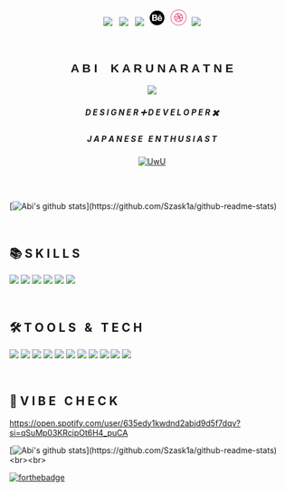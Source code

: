 <link href="https://allfont.net/allfont.css?fonts=electroharmonix" rel="stylesheet" type="text/css" />

<!--
**Szask1a/Szask1a** is a ✨ _special_ ✨ repository because its `README.md` (this file) appears on your GitHub profile.

Here are some ideas to get you started:

- 🔭 I’m currently working on ...
- 🌱 I’m currently learning ...
- 👯 I’m looking to collaborate on ...
- 🤔 I’m looking for help with ...
- 💬 Ask me about ...
- 📫 How to reach me: ...
- 😄 Pronouns: ...
- ⚡ Fun fact: ...
-->

<p align="center"> 
  <a href="https://twitter.com/sask1aaa"><img height="30" src="https://github.com/stephenajulu/WaylonWalker/blob/main/icon/twitter.png?raw=true"></a>&nbsp;&nbsp;
  <a href="https://instagram.com/sundxncekid"><img height="30" src="https://github.com/stephenajulu/WaylonWalker/blob/main/icon/instagram.jpg?raw=true"></a>&nbsp;&nbsp;
  <a href="https://www.linkedin.com/in/abisheaka-karunaratne-4bb0bb1a6/"><img height="30" src="https://github.com/stephenajulu/WaylonWalker/blob/main/icon/linkedin.png?raw=true"></a>&nbsp;
  <a href="https://www.behance.net/saskiaaa"><img height="30" src="https://github.com/Szask1a/portfolio/blob/master/iconfinder_77-behance_104426.svg"></a>&nbsp;
  <a href="https://dribbble.com/ab1sheaka"><img height="30" src="https://github.com/Szask1a/portfolio/blob/master/iconfinder_dribble_313487.svg"></a>&nbsp;
  <a href="https://codepen.io/Sask1a"><img height="30" src="https://blog.codepen.io/wp-content/uploads/2012/06/Button-Fill-Black-Large.png"></a>
</p>
<br>

<div align="center">
  <h2 style="text-align:center; font-family: 'Electroharmonix', arial;">A B I &nbsp;&nbsp; K A R U N A R A T N E </h2>
  <p align="center">
    <img src="https://media.giphy.com/media/dUgCSL3T36IAKDcclh/giphy.gif">
  </p>
  <h5 style="text-align:center">D E S I G N E R ➕ D E V E L O P E R ✖️ </h5>
  <h5 style="text-align:center">J A P A N E S E &nbsp; E N T H U S I A S T </h5>
  <p align="center">
    <a href="#">
        <img src="https://img.shields.io/badge/Made_With-Love-informational?style=for-the-badge&logo=heart&logoColor=white&color=C13B3A&labelColor=EA4560&logoWidth=40&logoHeight=20"
            alt="UwU"></a>
  </p>
</div>

<br><br>

[![Abi's github stats](https://github-readme-stats.vercel.app/api?username=Szask1a&theme=material-palenight&show_icons=true&count_private=true?)](https://github.com/Szask1a/github-readme-stats)

<br>

## 📚 S K I L L S

![](https://img.shields.io/badge/Word-Press-informational?style=for-the-badge&logo=wordpress&logoColor=white&color=AD81CE)
![](https://img.shields.io/badge/Web-Development-informational?style=for-the-badge&logo=javascript&logoColor=white&color=AD81CE)
![](https://img.shields.io/badge/Graphic-Design-informational?style=for-the-badge&logo=adobe&logoColor=white&color=AD81CE)
![](https://img.shields.io/badge/3D-Packaging-informational?style=for-the-badge&logo=blender&logoColor=white&color=AD81CE)
![](https://img.shields.io/badge/Android-Development-informational?style=for-the-badge&logo=flutter&logoColor=white&color=AD81CE)
![](https://img.shields.io/badge/UX/UI-Design-informational?style=for-the-badge&logo=adobe&logoColor=white&color=AD81CE)

<br>

## 🛠️ T O O L S &nbsp;  & &nbsp;  T E C H 
  ![](https://img.shields.io/badge/Adobe-Illustrator-informational?style=for-the-badge&logo=adobe&logoColor=white&color=2bbc8a)
  ![](https://img.shields.io/badge/Adobe-Photoshop-informational?style=for-the-badge&logo=adobe&logoColor=white&color=2bbc8a)
  ![](https://img.shields.io/badge/Intellij-Idea-informational?style=for-the-badge&logo=jetbrains&logoColor=white&color=2bbc8a)
  ![](https://img.shields.io/badge/Android-Studio-informational?style=for-the-badge&logo=android&logoColor=white&color=2bbc8a)
  ![](https://img.shields.io/badge/Git-Bash-informational?style=for-the-badge&logo=github&logoColor=white&color=2bbc8a)
  ![](https://img.shields.io/badge/Unity-Engine-informational?style=for-the-badge&logo=unity&logoColor=white&color=2bbc8a)
  ![](https://img.shields.io/badge/Unreal-Engine-informational?style=for-the-badge&logo=unreal-engine&logoColor=white&color=2bbc8a)
  ![](https://img.shields.io/badge/VS-Code-informational?style=for-the-badge&logo=visual-studio&logoColor=white&color=2bbc8a)
  ![](https://img.shields.io/badge/Visual-Studio-informational?style=for-the-badge&logo=visual-studio&logoColor=white&color=2bbc8a)
  ![](https://img.shields.io/badge/Adobe-XD-informational?style=for-the-badge&logo=adobe&logoColor=white&color=2bbc8a)
  ![](https://img.shields.io/badge/3D-Blender-informational?style=for-the-badge&logo=blender&logoColor=white&color=2bbc8a)
  
<br>

## 🎵 V I B E &nbsp; C H E C K

  https://open.spotify.com/user/635edy1kwdnd2abjd9d5f7dqv?si=qSuMp03KRcipOt6H4_puCA
  


[![Abi's github stats](https://github-readme-stats.vercel.app/api/top-langs?username=Szask1a&layout=compact&theme=dracula&show_icons=true&count_private=true?)](https://github.com/Szask1a/github-readme-stats)
<br><br>

[![forthebadge](https://forthebadge.com/images/badges/powered-by-jeffs-keyboard.svg)](https://forthebadge.com)

